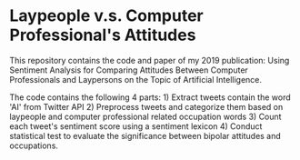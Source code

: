# Laypeople v.s. Computer Professional's Attitudes

This repository contains the code and paper of my 2019 publication: Using Sentiment Analysis for Comparing Attitudes Between Computer Professionals and Laypersons on the Topic of Artificial Intelligence. 

The code contains the following 4 parts: 1) Extract tweets contain the word 'AI' from Twitter API 2) Preprocess tweets and categorize them based on laypeople and computer professional related occupation words 3) Count each tweet's sentiment score using a sentiment lexicon 4) Conduct statistical test to evaluate the significance between bipolar attitudes and occupations. 
